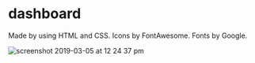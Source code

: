 # dashboard

Made by using HTML and CSS. Icons by FontAwesome. Fonts by Google.

![screenshot 2019-03-05 at 12 24 37 pm](https://user-images.githubusercontent.com/48080578/53786501-e9d53900-3f41-11e9-8534-deabc7eb2c1f.png)
